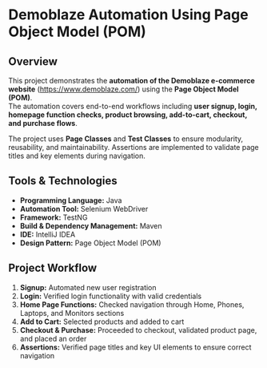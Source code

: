 # Demoblaze Automation Using Page Object Model (POM)

## Overview
This project demonstrates the **automation of the Demoblaze e-commerce website** (https://www.demoblaze.com/) using the **Page Object Model (POM)**.  
The automation covers end-to-end workflows including **user signup, login, homepage function checks, product browsing, add-to-cart, checkout, and purchase flows**.  

The project uses **Page Classes** and **Test Classes** to ensure modularity, reusability, and maintainability. Assertions are implemented to validate page titles and key elements during navigation.

## Tools & Technologies
- **Programming Language:** Java  
- **Automation Tool:** Selenium WebDriver  
- **Framework:** TestNG  
- **Build & Dependency Management:** Maven  
- **IDE:** IntelliJ IDEA  
- **Design Pattern:** Page Object Model (POM)

## Project Workflow
1. **Signup:** Automated new user registration  
2. **Login:** Verified login functionality with valid credentials  
3. **Home Page Functions:** Checked navigation through Home, Phones, Laptops, and Monitors sections  
4. **Add to Cart:** Selected products and added to cart  
5. **Checkout & Purchase:** Proceeded to checkout, validated product page, and placed an order  
6. **Assertions:** Verified page titles and key UI elements to ensure correct navigation

 

